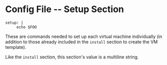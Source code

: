 # Config File -- Setup Section

```
setup: |
     echo $FOO
   ```

These are commands needed to set up each virtual machine individually (in addition to those already included in the 
`install` section to create the VM template).

Like the `install` section, this section's value is a multiline string.

